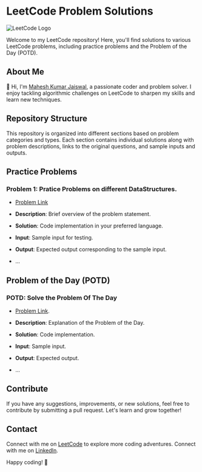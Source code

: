 # LeetCode Problem Solutions

![LeetCode Logo](https://assets.leetcode.com/static_assets/public/webpack_bundles/images/logo-dark.e99485d9b.svg)

Welcome to my LeetCode repository! Here, you'll find solutions to various LeetCode problems, including practice problems and the Problem of the Day (POTD).

## About Me

👋 Hi, I'm [Mahesh Kumar Jaiswal](https://leetcode.com/MKJ07/), a passionate coder and problem solver. I enjoy tackling algorithmic challenges on LeetCode to sharpen my skills and learn new techniques.

## Repository Structure

This repository is organized into different sections based on problem categories and types. Each section contains individual solutions along with problem descriptions, links to the original questions, and sample inputs and outputs.

## Practice Problems

### Problem 1: Pratice Problems on different DataStructures.

- [Problem Link](https://leetcode.com/problemset/all/)
- **Description**: Brief overview of the problem statement.
- **Solution**: Code implementation in your preferred language.
- **Input**: Sample input for testing.
- **Output**: Expected output corresponding to the sample input.

- ...

## Problem of the Day (POTD)

### POTD: Solve the Problem Of The Day

- [Problem Link](https://leetcode.com/problemset/all/).
- **Description**: Explanation of the Problem of the Day.
- **Solution**: Code implementation.
- **Input**: Sample input.
- **Output**: Expected output.
  
- ...

## Contribute

If you have any suggestions, improvements, or new solutions, feel free to contribute by submitting a pull request. Let's learn and grow together!

## Contact

Connect with me on [LeetCode](https://leetcode.com/MKJ07/) to explore more coding adventures.
Connect with me on [LinkedIn](https://www.linkedin.com/in/mahesh-kumar-jaiswal-1501581b6/).

Happy coding! 🚀
